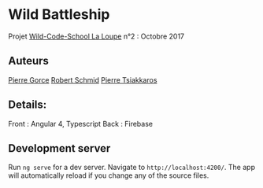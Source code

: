 # Wild Battleship

Projet [Wild-Code-School La Loupe](https://wildcodeschool.fr/) n°2 : Octobre 2017

## Auteurs 

[Pierre Gorce](https://github.com/GorcePierre)
[Robert Schmid](https://github.com/robertschmid001)
[Pierre Tsiakkaros](https://github.com/PierreTsia)


## Details:

Front : Angular 4, Typescript
Back : Firebase

## Development server

Run `ng serve` for a dev server. Navigate to `http://localhost:4200/`. The app will automatically reload if you change any of the source files.


